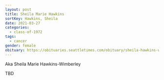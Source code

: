 ```yaml
---
layout: post
title: Sheila Marie Hawkins
sortKey: Hawkins, Sheila
date: 2021-03-27
categories:
  - class-of-1972
tags:
  - cancer
gender: female
obituary: https://obituaries.seattletimes.com/obituary/sheila-hawkins-wimberley-1082070778
---
```

Aka Sheila Marie Hawkins-Wimberley

TBD
